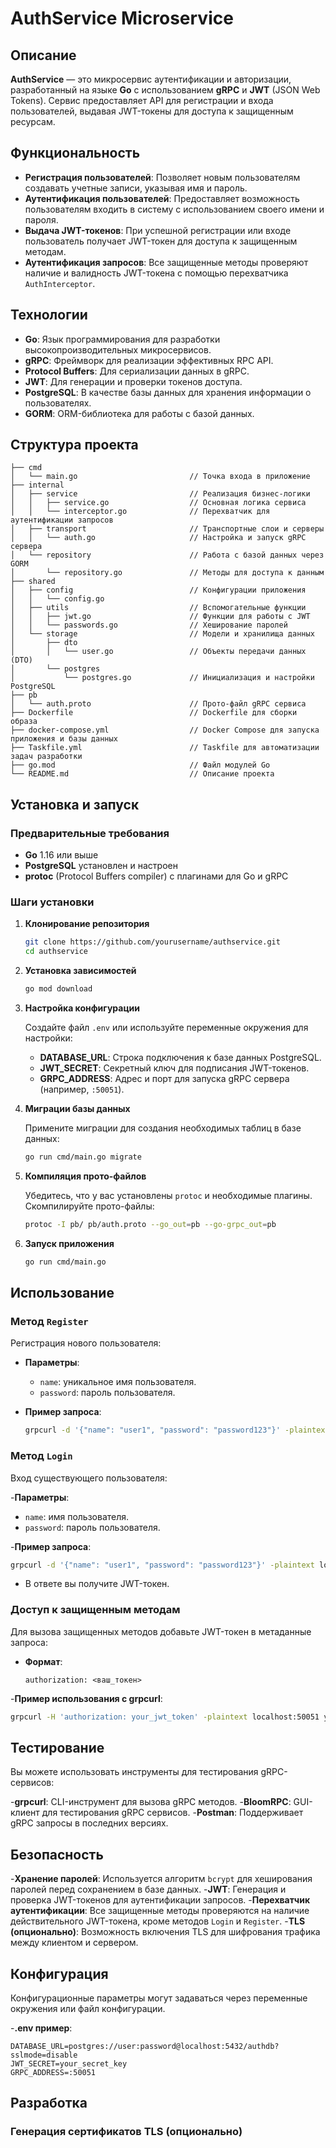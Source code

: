 # AuthService Microservice

## Описание

**AuthService** — это микросервис аутентификации и авторизации, разработанный на языке **Go** с использованием **gRPC** и **JWT** (JSON Web Tokens). Сервис предоставляет API для регистрации и входа пользователей, выдавая JWT-токены для доступа к защищенным ресурсам.

## Функциональность

- **Регистрация пользователей**: Позволяет новым пользователям создавать учетные записи, указывая имя и пароль.
- **Аутентификация пользователей**: Предоставляет возможность пользователям входить в систему с использованием своего имени и пароля.
- **Выдача JWT-токенов**: При успешной регистрации или входе пользователь получает JWT-токен для доступа к защищенным методам.
- **Аутентификация запросов**: Все защищенные методы проверяют наличие и валидность JWT-токена с помощью перехватчика `AuthInterceptor`.

## Технологии

- **Go**: Язык программирования для разработки высокопроизводительных микросервисов.
- **gRPC**: Фреймворк для реализации эффективных RPC API.
- **Protocol Buffers**: Для сериализации данных в gRPC.
- **JWT**: Для генерации и проверки токенов доступа.
- **PostgreSQL**: В качестве базы данных для хранения информации о пользователях.
- **GORM**: ORM-библиотека для работы с базой данных.

## Структура проекта

```
├── cmd
│   └── main.go                         // Точка входа в приложение
├── internal
│   ├── service                         // Реализация бизнес-логики
│   │   ├── service.go                  // Основная логика сервиса
│   │   └── interceptor.go              // Перехватчик для аутентификации запросов
│   ├── transport                       // Транспортные слои и серверы
│   │   └── auth.go                     // Настройка и запуск gRPC сервера
│   └── repository                      // Работа с базой данных через GORM
│       └── repository.go               // Методы для доступа к данным
├── shared
│   ├── config                          // Конфигурации приложения
│   │   └── config.go
│   ├── utils                           // Вспомогательные функции
│   │   ├── jwt.go                      // Функции для работы с JWT
│   │   └── passwords.go                // Хеширование паролей
│   └── storage                         // Модели и хранилища данных
│       ├── dto
│       │   └── user.go                 // Объекты передачи данных (DTO)
│       └── postgres
│           └── postgres.go             // Инициализация и настройки PostgreSQL
├── pb
│   └── auth.proto                      // Прото-файл gRPC сервиса
├── Dockerfile                          // Dockerfile для сборки образа
├── docker-compose.yml                  // Docker Compose для запуска приложения и базы данных
├── Taskfile.yml                        // Taskfile для автоматизации задач разработки
├── go.mod                              // Файл модулей Go
└── README.md                           // Описание проекта
```

## Установка и запуск

### Предварительные требования

- **Go** 1.16 или выше
- **PostgreSQL** установлен и настроен
- **protoc** (Protocol Buffers compiler) с плагинами для Go и gRPC

### Шаги установки

1. **Клонирование репозитория**

   ```bash
   git clone https://github.com/yourusername/authservice.git
   cd authservice
   ```

2. **Установка зависимостей**

   ```bash
   go mod download
   ```

3. **Настройка конфигурации**

   Создайте файл `.env` или используйте переменные окружения для настройки:

   - **DATABASE_URL**: Строка подключения к базе данных PostgreSQL.
   - **JWT_SECRET**: Секретный ключ для подписания JWT-токенов.
   - **GRPC_ADDRESS**: Адрес и порт для запуска gRPC сервера (например, `:50051`).

4. **Миграции базы данных**

   Примените миграции для создания необходимых таблиц в базе данных:

   ```bash
   go run cmd/main.go migrate
   ```

5. **Компиляция прото-файлов**

   Убедитесь, что у вас установлены `protoc` и необходимые плагины. Скомпилируйте прото-файлы:

   ```bash
   protoc -I pb/ pb/auth.proto --go_out=pb --go-grpc_out=pb
   ```

6. **Запуск приложения**

   ```bash
   go run cmd/main.go
   ```

## Использование

### Метод `Register`

Регистрация нового пользователя:

- **Параметры**:

  - `name`: уникальное имя пользователя.
  - `password`: пароль пользователя.

- **Пример запроса**:

  ```bash
  grpcurl -d '{"name": "user1", "password": "password123"}' -plaintext localhost:50051 auth_v1.AuthService/Register
  ```

### Метод `Login`

Вход существующего пользователя:

-**Параметры**:

  - `name`: имя пользователя.
  - `password`: пароль пользователя.

-**Пример запроса**:

  ```bash
  grpcurl -d '{"name": "user1", "password": "password123"}' -plaintext localhost:50051 auth_v1.AuthService/Login
  ```

- В ответе вы получите JWT-токен.

### Доступ к защищенным методам

Для вызова защищенных методов добавьте JWT-токен в метаданные запроса:

- **Формат**:

  ```
  authorization: <ваш_токен>
  ```

-**Пример использования с grpcurl**:

  ```bash
  grpcurl -H 'authorization: your_jwt_token' -plaintext localhost:50051 yourpackage.YourService/YourMethod
  ```

## Тестирование

Вы можете использовать инструменты для тестирования gRPC-сервисов:

-**grpcurl**: CLI-инструмент для вызова gRPC методов.
-**BloomRPC**: GUI-клиент для тестирования gRPC сервисов.
-**Postman**: Поддерживает gRPC запросы в последних версиях.

## Безопасность

-**Хранение паролей**: Используется алгоритм `bcrypt` для хеширования паролей перед сохранением в базе данных.
-**JWT**: Генерация и проверка JWT-токенов для аутентификации запросов.
-**Перехватчик аутентификации**: Все защищенные методы проверяются на наличие действительного JWT-токена, кроме методов `Login` и `Register`.
-**TLS (опционально)**: Возможность включения TLS для шифрования трафика между клиентом и сервером.

## Конфигурация

Конфигурационные параметры могут задаваться через переменные окружения или файл конфигурации.

-**.env пример**:

  ```
  DATABASE_URL=postgres://user:password@localhost:5432/authdb?sslmode=disable
  JWT_SECRET=your_secret_key
  GRPC_ADDRESS=:50051
  ```

## Разработка

### Генерация сертификатов TLS (опционально)


